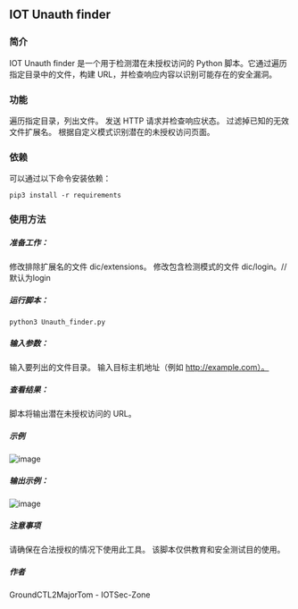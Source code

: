 ## IOT Unauth finder

### 简介

IOT Unauth finder 是一个用于检测潜在未授权访问的 Python 脚本。它通过遍历指定目录中的文件，构建 URL，并检查响应内容以识别可能存在的安全漏洞。

### 功能

遍历指定目录，列出文件。
发送 HTTP 请求并检查响应状态。
过滤掉已知的无效文件扩展名。
根据自定义模式识别潜在的未授权访问页面。

### 依赖


可以通过以下命令安装依赖：

```
pip3 install -r requirements
```

### 使用方法

##### 准备工作：

修改排除扩展名的文件 dic/extensions。
修改包含检测模式的文件 dic/login。//默认为login

##### 运行脚本：

```
python3 Unauth_finder.py
```

##### 输入参数：

输入要列出的文件目录。
输入目标主机地址（例如 http://example.com）。

##### 查看结果：

脚本将输出潜在未授权访问的 URL。

##### 示例


![image](https://github.com/user-attachments/assets/55ed45ab-ad3a-4c55-9771-1f73dd4fea0e)


##### 输出示例：


![image](https://github.com/user-attachments/assets/a21c8d93-281f-43b2-9c4b-e18c332ed3b8)


##### 注意事项

请确保在合法授权的情况下使用此工具。
该脚本仅供教育和安全测试目的使用。

##### 作者

GroundCTL2MajorTom - IOTSec-Zone


